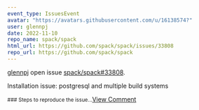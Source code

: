 ```yaml
---
event_type: IssuesEvent
avatar: "https://avatars.githubusercontent.com/u/16138574?"
user: glennpj
date: 2022-11-10
repo_name: spack/spack
html_url: https://github.com/spack/spack/issues/33808
repo_url: https://github.com/spack/spack
---
```


<a href='https://github.com/glennpj' target='_blank'>glennpj</a> open issue <a href='https://github.com/spack/spack/issues/33808' target='_blank'>spack/spack#33808</a>.

<p>Installation issue: postgresql and multiple build systems</p><small>### Steps to reproduce the issue...</small><a href='https://github.com/spack/spack/issues/33808' target='_blank'>View Comment</a>
